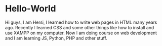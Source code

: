 # Hello-World
Hi guys,
 I am Hersi, I learned how to write web pages in HTML many years ago. Recently I learned CSS and some other things like how to install and use XAMPP on my computer. Now I am doing course on web development and I am learning JS, Python, PHP and other stuff.
